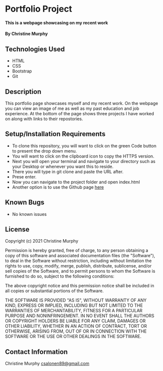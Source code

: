 # Portfolio Project

#### This is a webpage showcasing on my recent work

#### By Christine Murphy

## Technologies Used
* HTML
* CSS
* Bootstrap
* Git

## Description
This portfolio page showcases myself and my recent work. On the webpage you can view an image of me as well as my past education and job experience. At the bottom of the page shows three projects I have worked on along with links to their repostories.

## Setup/Installation Requirements
* To clone this repository, you will want to click on the green Code button to present the drop down menu.
* You will want to click on the clipboard icon to copy the HTTPS version.
* Next you will open your terminal and navigate to your directory such as your Desktop or whenever you want this to reside.
* There you will type in git clone and paste the URL after.
* Prese enter.
* Now you can navigate to the project folder and open index.html
* Another option is to use the Github page [here](https://cmurphy518.github.io/portfolio-project/) 

## Known Bugs
* No known issues

## License

Copyright (c) 2021 Christine Murphy

Permission is hereby granted, free of charge, to any person obtaining a copy of this software and associated documentation files (the "Software"), to deal in the Software without restriction, including without limitation the rights to use, copy, modify, merge, publish, distribute, sublicense, and/or sell copies of the Software, and to permit persons to whom the Software is furnished to do so, subject to the following conditions:

The above copyright notice and this permission notice shall be included in all copies or substantial portions of the Software.

THE SOFTWARE IS PROVIDED "AS IS", WITHOUT WARRANTY OF ANY KIND, EXPRESS OR IMPLIED, INCLUDING BUT NOT LIMITED TO THE WARRANTIES OF MERCHANTABILITY, FITNESS FOR A PARTICULAR PURPOSE AND NONINFRINGEMENT. IN NO EVENT SHALL THE AUTHORS OR COPYRIGHT HOLDERS BE LIABLE FOR ANY CLAIM, DAMAGES OR OTHER LIABILITY, WHETHER IN AN ACTION OF CONTRACT, TORT OR OTHERWISE, ARISING FROM, OUT OF OR IN CONNECTION WITH THE SOFTWARE OR THE USE OR OTHER DEALINGS IN THE SOFTWARE.

## Contact Information
Christine Murphy csalonen89@gmail.com